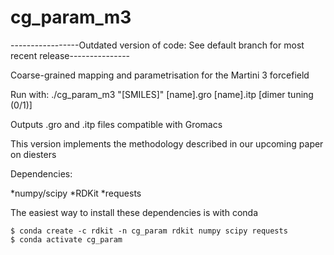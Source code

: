# cg_param_m3
-----------------Outdated version of code: See default branch for most recent release---------------

Coarse-grained mapping and parametrisation for the Martini 3 forcefield

Run with: ./cg_param_m3 "[SMILES]" [name].gro [name].itp [dimer tuning (0/1)]

Outputs .gro and .itp files compatible with Gromacs

This version implements the methodology described in our upcoming paper on diesters

Dependencies:

*numpy/scipy
*RDKit
*requests

The easiest way to install these dependencies is with conda

~~~~
$ conda create -c rdkit -n cg_param rdkit numpy scipy requests
$ conda activate cg_param
~~~~
